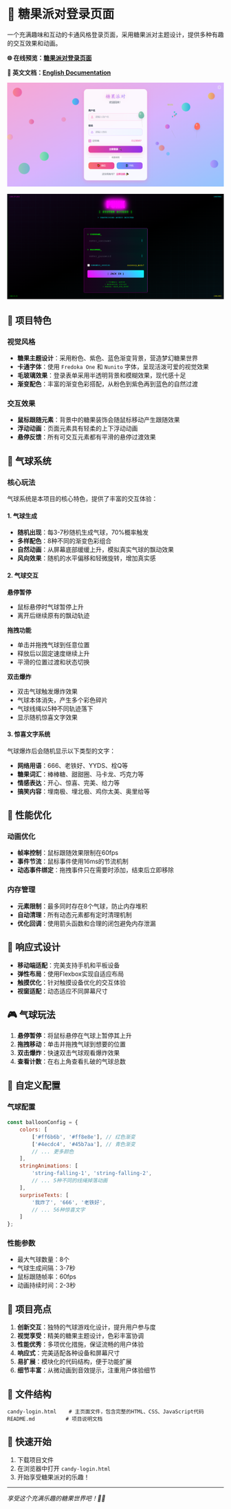 # 🍭 糖果派对登录页面


一个充满趣味和互动的卡通风格登录页面，采用糖果派对主题设计，提供多种有趣的交互效果和动画。

**🌐 在线预览：[糖果派对登录页面](https://a97242689.github.io/fun-login-page/)**

**📖 英文文档：[English Documentation](README-EN.md)**

![糖果派对登录页面](./candy.png)

![朋克风格登录页面](./punk.png)

## 🎨 项目特色

### 视觉风格
- **糖果主题设计**：采用粉色、紫色、蓝色渐变背景，营造梦幻糖果世界
- **卡通字体**：使用 `Fredoka One` 和 `Nunito` 字体，呈现活泼可爱的视觉效果
- **毛玻璃效果**：登录表单采用半透明背景和模糊效果，现代感十足
- **渐变配色**：丰富的渐变色彩搭配，从粉色到紫色再到蓝色的自然过渡

### 交互效果
- **鼠标跟随元素**：背景中的糖果装饰会随鼠标移动产生跟随效果
- **浮动动画**：页面元素具有轻柔的上下浮动动画
- **悬停反馈**：所有可交互元素都有平滑的悬停过渡效果

## 🎈 气球系统

### 核心玩法
气球系统是本项目的核心特色，提供了丰富的交互体验：

#### 1. 气球生成
- **随机出现**：每3-7秒随机生成气球，70%概率触发
- **多样配色**：8种不同的渐变色彩组合
- **自然动画**：从屏幕底部缓缓上升，模拟真实气球的飘动效果
- **风向效果**：随机的水平偏移和轻微旋转，增加真实感

#### 2. 气球交互
**悬停暂停**
- 鼠标悬停时气球暂停上升
- 离开后继续原有的飘动轨迹

**拖拽功能**
- 单击并拖拽气球到任意位置
- 释放后以固定速度继续上升
- 平滑的位置过渡和状态切换

**双击爆炸**
- 双击气球触发爆炸效果
- 气球本体消失，产生多个彩色碎片
- 气球线绳以5种不同轨迹落下
- 显示随机惊喜文字效果

#### 3. 惊喜文字系统
气球爆炸后会随机显示以下类型的文字：
- **网络用语**：666、老铁好、YYDS、栓Q等
- **糖果词汇**：棒棒糖、甜甜圈、马卡龙、巧克力等
- **情感表达**：开心、惊喜、完美、给力等
- **搞笑内容**：埋南极、埋北极、鸡你太美、奥里给等

## 🎯 性能优化

### 动画优化
- **帧率控制**：鼠标跟随效果限制在60fps
- **事件节流**：鼠标事件使用16ms的节流机制
- **动态事件绑定**：拖拽事件只在需要时添加，结束后立即移除

### 内存管理
- **元素限制**：最多同时存在8个气球，防止内存堆积
- **自动清理**：所有动态元素都有定时清理机制
- **优化回调**：使用箭头函数和合理的闭包避免内存泄漏

## 📱 响应式设计

- **移动端适配**：完美支持手机和平板设备
- **弹性布局**：使用Flexbox实现自适应布局
- **触摸优化**：针对触摸设备优化的交互体验
- **视窗适配**：动态适应不同屏幕尺寸

## 🎮 气球玩法

1. **悬停暂停**：将鼠标悬停在气球上暂停其上升
2. **拖拽移动**：单击并拖拽气球到想要的位置
3. **双击爆炸**：快速双击气球观看爆炸效果
4. **查看计数**：在右上角查看扎破的气球总数


## 🎨 自定义配置

### 气球配置
```javascript
const balloonConfig = {
    colors: [
        ['#ff6b6b', '#ff8e8e'], // 红色渐变
        ['#4ecdc4', '#45b7aa'], // 青色渐变
        // ... 更多颜色
    ],
    stringAnimations: [
        'string-falling-1', 'string-falling-2', 
        // ... 5种不同的线绳掉落动画
    ],
    surpriseTexts: [
        '我炸了', '666', '老铁好',
        // ... 56种惊喜文字
    ]
};
```

### 性能参数
- 最大气球数量：8个
- 气球生成间隔：3-7秒
- 鼠标跟随帧率：60fps
- 动画持续时间：2-3秒

## 🌟 项目亮点

1. **创新交互**：独特的气球游戏化设计，提升用户参与度
2. **视觉享受**：精美的糖果主题设计，色彩丰富协调
3. **性能优秀**：多项优化措施，保证流畅的用户体验
4. **响应式**：完美适配各种设备和屏幕尺寸
5. **易扩展**：模块化的代码结构，便于功能扩展
6. **细节丰富**：从微动画到音效提示，注重用户体验细节

## 📄 文件结构

```
candy-login.html    # 主页面文件，包含完整的HTML、CSS、JavaScript代码
README.md          # 项目说明文档
```

## 🚀 快速开始

1. 下载项目文件
2. 在浏览器中打开 `candy-login.html`
3. 开始享受糖果派对的乐趣！

---

*享受这个充满乐趣的糖果世界吧！🍬✨*